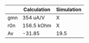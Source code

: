 |     | Calculation | Simulation |
|-----|-------------|------------|
| gmn | 354 uA/V    | X          |
| r0n | 156.5 kOhm  | X          |
| Av  | -31.85      | 19.5       |